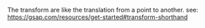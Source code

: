 The transform are like the translation from a point to another. see:
https://gsap.com/resources/get-started#transform-shorthand
